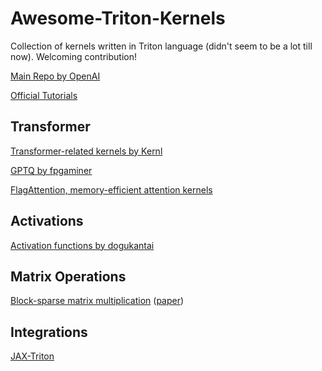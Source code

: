 # Awesome-Triton-Kernels
Collection of kernels written in Triton language (didn't seem to be a lot till now). Welcoming contribution!

[Main Repo by OpenAI](https://github.com/openai/triton)

[Official Tutorials](https://triton-lang.org/main/getting-started/tutorials/index.html)

## Transformer

[Transformer-related kernels by Kernl](https://github.com/ELS-RD/kernl)

[GPTQ by fpgaminer](https://github.com/fpgaminer/GPTQ-triton)

[FlagAttention, memory-efficient attention kernels](https://github.com/FlagOpen/FlagAttention)

## Activations
[Activation functions by dogukantai](https://github.com/dogukantai/triton-activations)

## Matrix Operations
[Block-sparse matrix multiplication](https://github.com/stanford-futuredata/stk) ([paper](https://openreview.net/forum?id=doa11nN5vG))

## Integrations
[JAX-Triton](https://github.com/jax-ml/jax-triton)
